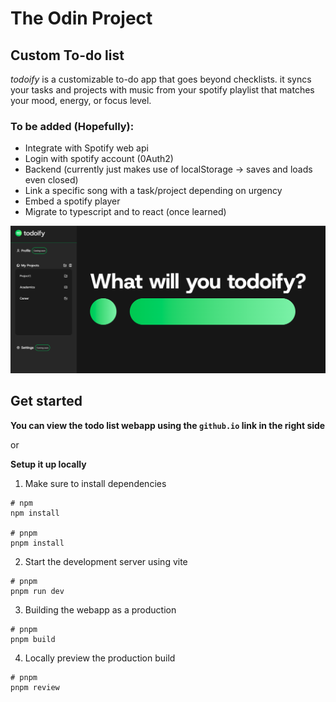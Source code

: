 # The Odin Project
## Custom To-do list 

*todoify* is a customizable to-do app that goes beyond checklists. it syncs your tasks and projects with music from your spotify playlist that matches your mood, energy, or focus level. 

### To be added (Hopefully):

- Integrate with Spotify web api 
- Login with spotify account (0Auth2)
- Backend (currently just makes use of localStorage -> saves and loads even closed)
- Link a specific song with a task/project depending on urgency
- Embed a spotify player
- Migrate to typescript and to react (once learned)

![alt text](public/image-1.png)

## Get started

**You can view the todo list webapp using the `github.io` link in the right side**

or

**Setup it up locally**

1. Make sure to install dependencies
```
# npm
npm install

# pnpm
pnpm install
```
2. Start the development server using vite

```
# pnpm
pnpm run dev
```
3. Building the webapp as a production 
```
# pnpm
pnpm build
```
4. Locally preview the production build
```
# pnpm
pnpm review
```

